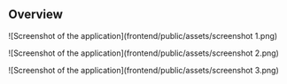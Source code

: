 ## Overview

![Screenshot of the application](frontend/public/assets/screenshot 1.png)

![Screenshot of the application](frontend/public/assets/screenshot 2.png)

![Screenshot of the application](frontend/public/assets/screenshot 3.png)
